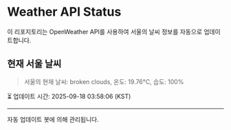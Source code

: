 
# Weather API Status

이 리포지토리는 OpenWeather API를 사용하여 서울의 날씨 정보를 자동으로 업데이트합니다.

## 현재 서울 날씨
> 서울의 현재 날씨: broken clouds, 온도: 19.76°C, 습도: 100%

⏳ 업데이트 시간: 2025-09-18 03:58:06 (KST)

---
자동 업데이트 봇에 의해 관리됩니다.
